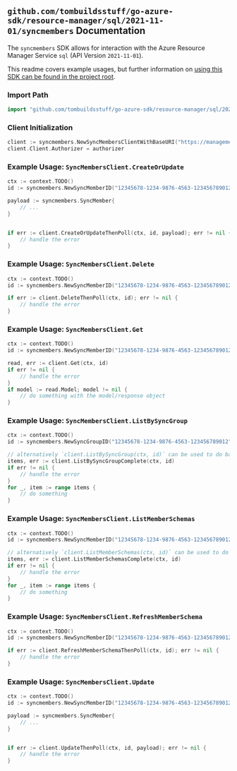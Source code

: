 
## `github.com/tombuildsstuff/go-azure-sdk/resource-manager/sql/2021-11-01/syncmembers` Documentation

The `syncmembers` SDK allows for interaction with the Azure Resource Manager Service `sql` (API Version `2021-11-01`).

This readme covers example usages, but further information on [using this SDK can be found in the project root](https://github.com/tombuildsstuff/go-azure-sdk/tree/main/docs).

### Import Path

```go
import "github.com/tombuildsstuff/go-azure-sdk/resource-manager/sql/2021-11-01/syncmembers"
```


### Client Initialization

```go
client := syncmembers.NewSyncMembersClientWithBaseURI("https://management.azure.com")
client.Client.Authorizer = authorizer
```


### Example Usage: `SyncMembersClient.CreateOrUpdate`

```go
ctx := context.TODO()
id := syncmembers.NewSyncMemberID("12345678-1234-9876-4563-123456789012", "example-resource-group", "serverValue", "databaseValue", "syncGroupValue", "syncMemberValue")

payload := syncmembers.SyncMember{
	// ...
}


if err := client.CreateOrUpdateThenPoll(ctx, id, payload); err != nil {
	// handle the error
}
```


### Example Usage: `SyncMembersClient.Delete`

```go
ctx := context.TODO()
id := syncmembers.NewSyncMemberID("12345678-1234-9876-4563-123456789012", "example-resource-group", "serverValue", "databaseValue", "syncGroupValue", "syncMemberValue")

if err := client.DeleteThenPoll(ctx, id); err != nil {
	// handle the error
}
```


### Example Usage: `SyncMembersClient.Get`

```go
ctx := context.TODO()
id := syncmembers.NewSyncMemberID("12345678-1234-9876-4563-123456789012", "example-resource-group", "serverValue", "databaseValue", "syncGroupValue", "syncMemberValue")

read, err := client.Get(ctx, id)
if err != nil {
	// handle the error
}
if model := read.Model; model != nil {
	// do something with the model/response object
}
```


### Example Usage: `SyncMembersClient.ListBySyncGroup`

```go
ctx := context.TODO()
id := syncmembers.NewSyncGroupID("12345678-1234-9876-4563-123456789012", "example-resource-group", "serverValue", "databaseValue", "syncGroupValue")

// alternatively `client.ListBySyncGroup(ctx, id)` can be used to do batched pagination
items, err := client.ListBySyncGroupComplete(ctx, id)
if err != nil {
	// handle the error
}
for _, item := range items {
	// do something
}
```


### Example Usage: `SyncMembersClient.ListMemberSchemas`

```go
ctx := context.TODO()
id := syncmembers.NewSyncMemberID("12345678-1234-9876-4563-123456789012", "example-resource-group", "serverValue", "databaseValue", "syncGroupValue", "syncMemberValue")

// alternatively `client.ListMemberSchemas(ctx, id)` can be used to do batched pagination
items, err := client.ListMemberSchemasComplete(ctx, id)
if err != nil {
	// handle the error
}
for _, item := range items {
	// do something
}
```


### Example Usage: `SyncMembersClient.RefreshMemberSchema`

```go
ctx := context.TODO()
id := syncmembers.NewSyncMemberID("12345678-1234-9876-4563-123456789012", "example-resource-group", "serverValue", "databaseValue", "syncGroupValue", "syncMemberValue")

if err := client.RefreshMemberSchemaThenPoll(ctx, id); err != nil {
	// handle the error
}
```


### Example Usage: `SyncMembersClient.Update`

```go
ctx := context.TODO()
id := syncmembers.NewSyncMemberID("12345678-1234-9876-4563-123456789012", "example-resource-group", "serverValue", "databaseValue", "syncGroupValue", "syncMemberValue")

payload := syncmembers.SyncMember{
	// ...
}


if err := client.UpdateThenPoll(ctx, id, payload); err != nil {
	// handle the error
}
```
